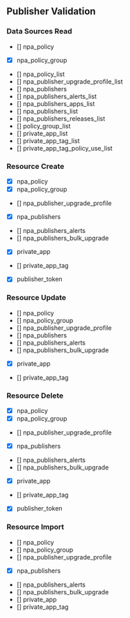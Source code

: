 ## Publisher Validation

### Data Sources Read
 - [] npa_policy
 - [x] npa_policy_group
 - [] npa_policy_list
 - [] npa_publisher_upgrade_profile_list
 - [] npa_publishers
 - [] npa_publishers_alerts_list
 - [] npa_publishers_apps_list
 - [] npa_publishers_list
 - [] npa_publishers_releases_list
 - [] policy_group_list
 - [] private_app_list
 - [] private_app_tag_list
 - [] private_app_tag_policy_use_list


 ### Resource Create
- [x] npa_policy
- [x] npa_policy_group
- [] npa_publisher_upgrade_profile
- [x] npa_publishers
- [] npa_publishers_alerts
- [] npa_publishers_bulk_upgrade
- [x] private_app
- [] private_app_tag
- [x] publisher_token

 ### Resource Update
- [] npa_policy
- [] npa_policy_group
- [] npa_publisher_upgrade_profile
- [] npa_publishers
- [] npa_publishers_alerts
- [] npa_publishers_bulk_upgrade
- [x] private_app
- [] private_app_tag

 ### Resource Delete
- [x] npa_policy
- [x] npa_policy_group
- [] npa_publisher_upgrade_profile
- [x] npa_publishers
- [] npa_publishers_alerts
- [] npa_publishers_bulk_upgrade
- [x] private_app
- [] private_app_tag
- [x] publisher_token

 ### Resource Import
- [] npa_policy
- [] npa_policy_group
- [] npa_publisher_upgrade_profile
- [x] npa_publishers
- [] npa_publishers_alerts
- [] npa_publishers_bulk_upgrade
- [] private_app
- [] private_app_tag


